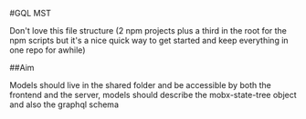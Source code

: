 #GQL MST

Don't love this file structure (2 npm projects plus a third in the root for the npm scripts but it's a nice quick way to get started and keep everything in one repo for awhile)

##Aim

Models should live in the shared folder and be accessible by both the frontend and the server, models should describe the mobx-state-tree object and also the graphql schema
